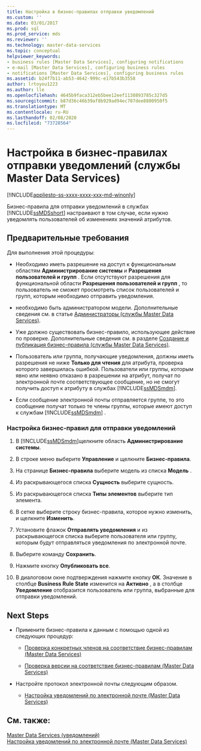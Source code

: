 ```yaml
---
title: Настройка в бизнес-правилах отправки уведомлений
ms.custom: ''
ms.date: 03/01/2017
ms.prod: sql
ms.prod_service: mds
ms.reviewer: ''
ms.technology: master-data-services
ms.topic: conceptual
helpviewer_keywords:
- business rules [Master Data Services], configuring notifications
- e-mail [Master Data Services], configuring business rules
- notifications [Master Data Services], configuring business rules
ms.assetid: b24f7b11-ab53-4642-999c-e17b543b3558
author: lrtoyou1223
ms.author: lle
ms.openlocfilehash: 4645b9faca312eb5bee12eef1130893785c327d5
ms.sourcegitcommit: b87d36c46b39af8b929ad94ec707dee8800950f5
ms.translationtype: MT
ms.contentlocale: ru-RU
ms.lasthandoff: 02/08/2020
ms.locfileid: "73728564"
---
```

# <a name="configure-business-rules-to-send-notifications-master-data-services"></a>Настройка в бизнес-правилах отправки уведомлений (службы Master Data Services)

[!INCLUDE[appliesto-ss-xxxx-xxxx-xxx-md-winonly](../includes/appliesto-ss-xxxx-xxxx-xxx-md-winonly.md)]

  Бизнес-правила для отправки уведомлений в службах [!INCLUDE[ssMDSshort](../includes/ssmdsshort-md.md)] настраивают в том случае, если нужно уведомлять пользователей об изменениях значений атрибутов.  
  
## <a name="prerequisites"></a>Предварительные требования  
 Для выполнения этой процедуры:  
  
-   Необходимо иметь разрешение на доступ к функциональным областям **Администрирование системы** и **Разрешения пользователей и групп** . Если отсутствуют разрешения для функциональной области **Разрешения пользователей и групп** , то пользователь не сможет просмотреть список пользователей и групп, которым необходимо отправить уведомления.  
  
-   необходимо быть администратором модели. Дополнительные сведения см. в статье [Администраторы (службы Master Data Services)](../master-data-services/administrators-master-data-services.md).  
  
-   Уже должно существовать бизнес-правило, использующее действие по проверке. Дополнительные сведения см. в разделе [Создание и публикация бизнес-правила (службы Master Data Services)](../master-data-services/create-and-publish-a-business-rule-master-data-services.md).  
  
-   Пользователь или группа, получающие уведомления, должны иметь разрешения не ниже **Только для чтения** для атрибута, проверка которого завершилась ошибкой. Пользователи или группы, которым явно или неявно отказано в разрешении на атрибут, получат по электронной почте соответствующее сообщение, но не смогут получить доступ к атрибуту в службах [!INCLUDE[ssMDSmdm](../includes/ssmdsmdm-md.md)].  
  
-   Если сообщение электронной почты отправляется группе, то это сообщение получат только те члены группы, которые имеют доступ к службам [!INCLUDE[ssMDSmdm](../includes/ssmdsmdm-md.md)] .  
  
### <a name="to-configure-business-rules-to-send-notifications"></a>Настройка бизнес-правил для отправки уведомлений  
  
1.  В [!INCLUDE[ssMDSmdm](../includes/ssmdsmdm-md.md)]щелкните область **Администрирование системы**.  
  
2.  В строке меню выберите **Управление** и щелкните **Бизнес-правила**.  
  
3.  На странице **Бизнес-правила** выберите модель из списка **Модель** .  
  
4.  Из раскрывающегося списка **Сущность** выберите сущность.  
  
5.  Из раскрывающегося списка **Типы элементов** выберите тип элемента.  
  
6.  В сетке выберите строку бизнес-правила, которое нужно изменить, и щелкните **Изменить**.  
  
7.  Установите флажок **Отправлять уведомления** и из раскрывающегося списка выберите пользователя или группу, которым будут отправляться уведомления по электронной почте.  
  
8.  Выберите команду **Сохранить**.  
  
9. Нажмите кнопку **Опубликовать все**.  
  
10. В диалоговом окне подтверждения нажмите кнопку **ОК**. Значение в столбце **Business Rule State** изменится на **Активно** , а в столбце **Уведомление** отобразится пользователь или группа, выбранные для отправки уведомлений.  
  
## <a name="next-steps"></a>Next Steps  
  
-   Примените бизнес-правила к данным с помощью одной из следующих процедур:  
  
    -   [Проверка конкретных членов на соответствие бизнес-правилам &#40;Master Data Services&#41;](../master-data-services/validate-specific-members-against-business-rules-master-data-services.md)  
  
    -   [Проверка версии на соответствие бизнес-правилам &#40;Master Data Services&#41;](../master-data-services/validate-a-version-against-business-rules-master-data-services.md)  
  
-   Настройте протокол электронной почты следующим образом.  
  
    -   [Настройка уведомлений по электронной почте &#40;Master Data Services&#41;](../master-data-services/configure-email-notifications-master-data-services.md)  
  
## <a name="see-also"></a>См. также:  
 [Master Data Services &#40;уведомлений&#41;](../master-data-services/notifications-master-data-services.md)   
 [Настройка уведомлений по электронной почте &#40;Master Data Services&#41;](../master-data-services/configure-email-notifications-master-data-services.md)  
  
  
